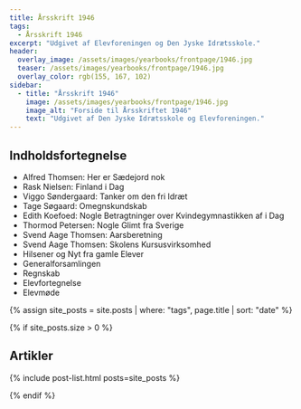 ```yaml
---
title: Årsskrift 1946
tags:
  - Årsskrift 1946
excerpt: "Udgivet af Elevforeningen og Den Jyske Idrætsskole."
header:
  overlay_image: /assets/images/yearbooks/frontpage/1946.jpg
  teaser: /assets/images/yearbooks/frontpage/1946.jpg
  overlay_color: rgb(155, 167, 102)
sidebar:
  - title: "Årsskrift 1946"
    image: /assets/images/yearbooks/frontpage/1946.jpg
    image_alt: "Forside til Årsskriftet 1946"
    text: "Udgivet af Den Jyske Idrætsskole og Elevforeningen."
---
```


## Indholdsfortegnelse

- Alfred Thomsen: Her er Sædejord nok
- Rask Nielsen: Finland i Dag
- Viggo Søndergaard: Tanker om den fri Idræt
- Tage Søgaard: Omegnskundskab
- Edith Koefoed: Nogle Betragtninger over Kvindegymnastikken af i Dag
- Thormod Petersen: Nogle Glimt fra Sverige
- Svend Aage Thomsen: Aarsberetning
- Svend Aage Thomsen: Skolens Kursusvirksomhed
- Hilsener og Nyt fra gamle Elever
- Generalforsamlingen
- Regnskab
- Elevfortegnelse
- Elevmøde

{% assign site_posts = site.posts | where: "tags", page.title | sort: "date" %}

{% if site_posts.size > 0 %}

## Artikler

{% include post-list.html posts=site_posts %}

{% endif %}
